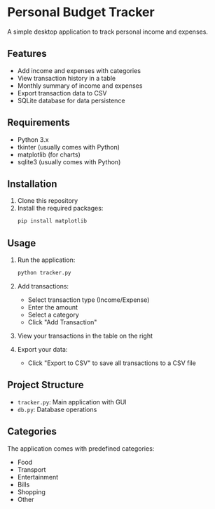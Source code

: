 # Personal Budget Tracker

A simple desktop application to track personal income and expenses.

## Features

- Add income and expenses with categories
- View transaction history in a table
- Monthly summary of income and expenses
- Export transaction data to CSV
- SQLite database for data persistence

## Requirements

- Python 3.x
- tkinter (usually comes with Python)
- matplotlib (for charts)
- sqlite3 (usually comes with Python)

## Installation

1. Clone this repository
2. Install the required packages:
   ```bash
   pip install matplotlib
   ```

## Usage

1. Run the application:
   ```bash
   python tracker.py
   ```

2. Add transactions:
   - Select transaction type (Income/Expense)
   - Enter the amount
   - Select a category
   - Click "Add Transaction"

3. View your transactions in the table on the right

4. Export your data:
   - Click "Export to CSV" to save all transactions to a CSV file

## Project Structure

- `tracker.py`: Main application with GUI
- `db.py`: Database operations

## Categories

The application comes with predefined categories:
- Food
- Transport
- Entertainment
- Bills
- Shopping
- Other 

